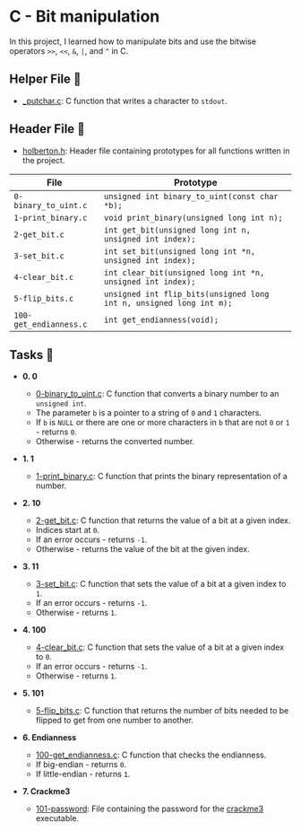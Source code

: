 # C - Bit manipulation

In this project, I learned how to manipulate bits and use the
bitwise operators `>>`, `<<`, `&`, `|`, and `^` in C.


## Helper File :raised_hands:

* [_putchar.c](./_putchar.c): C function that writes a character to `stdout`.

## Header File :file_folder:

* [holberton.h](./holberton.h): Header file containing prototypes for all
functions written in the project.

| File                   | Prototype                                                           |
| ---------------------- | ------------------------------------------------------------------- |
| `0-binary_to_uint.c`   | `unsigned int binary_to_uint(const char *b);`                       |
| `1-print_binary.c`     | `void print_binary(unsigned long int n);`                           |
| `2-get_bit.c`          | `int get_bit(unsigned long int n, unsigned int index);`             |
| `3-set_bit.c`          | `int set_bit(unsigned long int *n, unsigned int index);`            |
| `4-clear_bit.c`        | `int clear_bit(unsigned long int *n, unsigned int index);`          |
| `5-flip_bits.c`        | `unsigned int flip_bits(unsigned long int n, unsigned long int m);` |
| `100-get_endianness.c` | `int get_endianness(void);`                                         |

## Tasks :page_with_curl:

* **0. 0**
  * [0-binary_to_uint.c](./0-binary_to_uint.c): C function that converts a binary number
  to an `unsigned int`.
  * The parameter `b` is a pointer to a string of `0` and `1` characters.
  * If `b` is `NULL` or there are one or more characters in `b` that are
  not `0` or `1` - returns `0`.
  * Otherwise - returns the converted number.

* **1. 1**
  * [1-print_binary.c](./1-print_binary.c): C function that prints the binary representation
  of a number.

* **2. 10**
  * [2-get_bit.c](./2-get_bit.c): C function that returns the value of a bit at a
  given index.
  * Indices start at `0`.
  * If an error occurs - returns `-1`.
  * Otherwise - returns the value of the bit at the given index.

* **3. 11**
  * [3-set_bit.c](./3-set_bit.c): C function that sets the value of a bit at a given index
  to `1`.
  * If an error occurs - returns `-1`.
  * Otherwise - returns `1`.

* **4. 100**
  * [4-clear_bit.c](./4-clear_bit.c): C function that sets the value of a bit at
  a given index to `0`.
  * If an error occurs - returns `-1`.
  * Otherwise - returns `1`.

* **5. 101**
  * [5-flip_bits.c](./5-flip_bits.c): C function that returns the number of bits needed
  to be flipped to get from one number to another.

* **6. Endianness**
  * [100-get_endianness.c](./100-get_endianness.c): C function that checks the endianness.
  * If big-endian - returns `0`.
  * If little-endian - returns `1`.

* **7. Crackme3**
  * [101-password](./101-password): File containing the password for the
  [crackme3](https://github.com/holbertonschool/0x14.c) executable.

